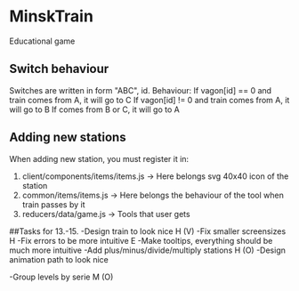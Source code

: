 # MinskTrain
Educational game

## Switch behaviour
Switches are written in form "ABC", id. Behaviour:
If vagon[id] == 0 and train comes from A, it will go to C
If vagon[id] != 0 and train comes from A, it will go to B
If comes from B or C, it will go to A

## Adding new stations
When adding new station, you must register it in:
1. client/components/items/items.js -> Here belongs svg 40x40 icon of the station
2. common/items/items.js -> Here belongs the behaviour of the tool when train passes by it
3. reducers/data/game.js -> Tools that user gets

##Tasks for 13.-15.
-Design train to look nice                                          H   (V)
-Fix smaller screensizes                                            H
-Fix errors to be more intuitive                                    E
-Make tooltips, everything should be much more intuitive
-Add plus/minus/divide/multiply stations                            H   (O)
-Design animation path to look nice

-Group levels by serie                                              M   (O)
